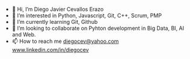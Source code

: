 - 👋 Hi, I’m Diego Javier Cevallos Erazo
- 👀 I’m interested in Python, Javascript, Git, C++, Scrum, PMP
- 🌱 I’m currently learning Git, Github
- 💞️ I’m looking to collaborate on Pyhton development in Big Data, BI, AI and Web.
- 📫 How to reach me diegocev@yahoo.com www.linkedin.com/in/diegocev
<!---
diegocev/diegocev is a ✨ special ✨ repository because its `README.md` (this file) appears on your GitHub profile.
You can click the Preview link to take a look at your changes.
--->

